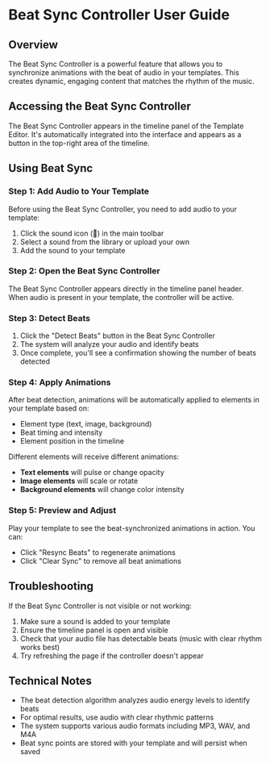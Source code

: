 # Beat Sync Controller User Guide

## Overview

The Beat Sync Controller is a powerful feature that allows you to synchronize animations with the beat of audio in your templates. This creates dynamic, engaging content that matches the rhythm of the music.

## Accessing the Beat Sync Controller

The Beat Sync Controller appears in the timeline panel of the Template Editor. It's automatically integrated into the interface and appears as a button in the top-right area of the timeline.

## Using Beat Sync

### Step 1: Add Audio to Your Template

Before using the Beat Sync Controller, you need to add audio to your template:

1. Click the sound icon (🎵) in the main toolbar
2. Select a sound from the library or upload your own
3. Add the sound to your template

### Step 2: Open the Beat Sync Controller

The Beat Sync Controller appears directly in the timeline panel header. When audio is present in your template, the controller will be active.

### Step 3: Detect Beats

1. Click the "Detect Beats" button in the Beat Sync Controller
2. The system will analyze your audio and identify beats
3. Once complete, you'll see a confirmation showing the number of beats detected

### Step 4: Apply Animations

After beat detection, animations will be automatically applied to elements in your template based on:

- Element type (text, image, background)
- Beat timing and intensity
- Element position in the timeline

Different elements will receive different animations:
- **Text elements** will pulse or change opacity
- **Image elements** will scale or rotate
- **Background elements** will change color intensity

### Step 5: Preview and Adjust

Play your template to see the beat-synchronized animations in action. You can:

- Click "Resync Beats" to regenerate animations
- Click "Clear Sync" to remove all beat animations

## Troubleshooting

If the Beat Sync Controller is not visible or not working:

1. Make sure a sound is added to your template
2. Ensure the timeline panel is open and visible
3. Check that your audio file has detectable beats (music with clear rhythm works best)
4. Try refreshing the page if the controller doesn't appear

## Technical Notes

- The beat detection algorithm analyzes audio energy levels to identify beats
- For optimal results, use audio with clear rhythmic patterns
- The system supports various audio formats including MP3, WAV, and M4A
- Beat sync points are stored with your template and will persist when saved 